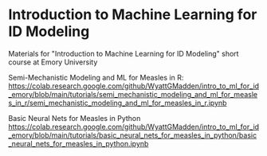 # Introduction to Machine Learning for ID Modeling
Materials for "Introduction to Machine Learning for ID Modeling" short course at Emory University

Semi-Mechanistic Modeling and ML for Measles in R:
https://colab.research.google.com/github/WyattGMadden/intro_to_ml_for_id_emory/blob/main/tutorials/semi_mechanistic_modeling_and_ml_for_measles_in_r/semi_mechanistic_modeling_and_ml_for_measles_in_r.ipynb
    
Basic Neural Nets for Measles in Python
https://colab.research.google.com/github/WyattGMadden/intro_to_ml_for_id_emory/blob/main/tutorials/basic_neural_nets_for_measles_in_python/basic_neural_nets_for_measles_in_python.ipynb
